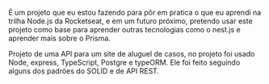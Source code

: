 É um projeto que eu estou fazendo para pôr em pratica o que eu aprendi na trilha Node.js da Rocketseat, e em um futuro próximo, pretendo usar este projeto como base para aprender outras tecnologias como o nest.js e aprender mais sobre o Prisma.

Projeto de uma API para um site de aluguel de casos, no projeto foi usado Node, express, TypeScript, Postgre e typeORM. Ele foi feito seguindo alguns dos padrões do SOLID e de API REST.
